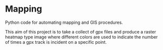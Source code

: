 # Mapping
Python code for automating mapping and GIS procedures.

This aim of this project is to take a collect of gpx files and produce a raster heatmap type image where different colors are used to indicate the number of times a gpx track is incident on a specific point.
